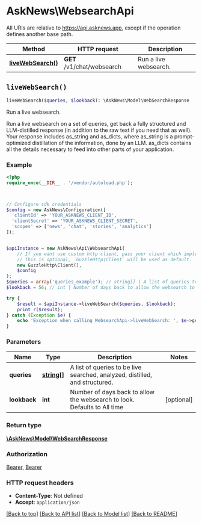 # AskNews\WebsearchApi

All URIs are relative to https://api.asknews.app, except if the operation defines another base path.

| Method | HTTP request | Description |
| ------------- | ------------- | ------------- |
| [**liveWebSearch()**](WebsearchApi.md#liveWebSearch) | **GET** /v1/chat/websearch | Run a live websearch. |


## `liveWebSearch()`

```php
liveWebSearch($queries, $lookback): \AskNews\Model\WebSearchResponse
```

Run a live websearch.

Run a live websearch on a set of queries, get back a fully structured and LLM-distilled response (in addition to the raw text if you need that as well).  Your response includes as_string and as_dicts, where as_string is a prompt-optimized distillation of the information, done by an LLM. as_dicts contains all the details necessary to feed into other parts of your application.

### Example

```php
<?php
require_once(__DIR__ . '/vendor/autoload.php');



// Configure sdk credentials
$config = new AskNews\Configuration([
  'clientId' => 'YOUR_ASKNEWS_CLIENT_ID',
  'clientSecret' => 'YOUR_ASKNEWS_CLIENT_SECRET',
  'scopes' => ['news', 'chat', 'stories', 'analytics']
]);


$apiInstance = new AskNews\Api\WebsearchApi(
    // If you want use custom http client, pass your client which implements `GuzzleHttp\ClientInterface`.
    // This is optional, `GuzzleHttp\Client` will be used as default.
    new GuzzleHttp\Client(),
    $config
);
$queries = array('queries_example'); // string[] | A list of queries to be live searched, analyzed, distilled, and structured.
$lookback = 56; // int | Number of days back to allow the websearch to look. Defaults to All time

try {
    $result = $apiInstance->liveWebSearch($queries, $lookback);
    print_r($result);
} catch (Exception $e) {
    echo 'Exception when calling WebsearchApi->liveWebSearch: ', $e->getMessage(), PHP_EOL;
}
```

### Parameters

| Name | Type | Description  | Notes |
| ------------- | ------------- | ------------- | ------------- |
| **queries** | [**string[]**](../Model/string.md)| A list of queries to be live searched, analyzed, distilled, and structured. | |
| **lookback** | **int**| Number of days back to allow the websearch to look. Defaults to All time | [optional] |

### Return type

[**\AskNews\Model\WebSearchResponse**](../Model/WebSearchResponse.md)

### Authorization

[Bearer](../../README.md#Bearer), [Bearer](../../README.md#Bearer)

### HTTP request headers

- **Content-Type**: Not defined
- **Accept**: `application/json`

[[Back to top]](#) [[Back to API list]](../../README.md#endpoints)
[[Back to Model list]](../../README.md#models)
[[Back to README]](../../README.md)
